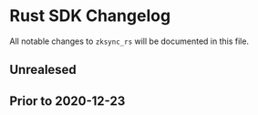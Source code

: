 # Rust SDK Changelog
All notable changes to `zksync_rs` will be documented in this file.

## Unrealesed

## Prior to 2020-12-23
